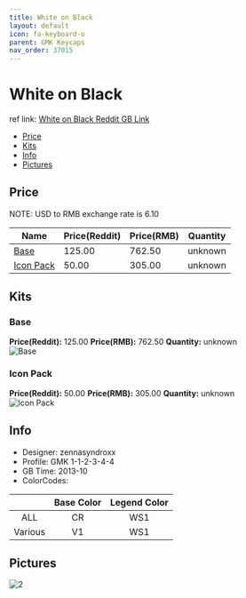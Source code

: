 ```yaml
---
title: White on Black
layout: default
icon: fa-keyboard-o
parent: GMK Keycaps
nav_order: 37015
---
```


# White on Black

ref link: [White on Black Reddit GB Link](https://www.reddit.com/r/mechmarket/comments/4j6c3l/gb_gmk_white_on_black_full_set_and_icon_mod/)

* [Price](#price)
* [Kits](#kits)
* [Info](#info)
* [Pictures](#pictures)


## Price  
NOTE: USD to RMB exchange rate is 6.10

| Name          | Price(Reddit)    |  Price(RMB) | Quantity |
| ------------- | ------------ |  ---------- | -------- |
|[Base](#base)|125.00|762.50|unknown|
|[Icon Pack](#icon-pack)|50.00|305.00|unknown|


## Kits
### Base
**Price(Reddit):** 125.00    **Price(RMB):** 762.50    **Quantity:** unknown  
<img src="{{ 'assets/images/gmk-keycaps/whiteonblack/kits_pics/base.jpg' | relative_url }}" alt="Base" class="image featured">

### Icon Pack
**Price(Reddit):** 50.00    **Price(RMB):** 305.00    **Quantity:** unknown  
<img src="{{ 'assets/images/gmk-keycaps/whiteonblack/kits_pics/icon-pack.png' | relative_url }}" alt="Icon Pack" class="image featured">


## Info
* Designer: zennasyndroxx
* Profile: GMK 1-1-2-3-4-4
* GB Time: 2013-10
* ColorCodes: 

||Base Color      | Legend Color
|:-------------: |:-------------: | :------------:
|ALL|CR|WS1
|Various|V1|WS1


## Pictures
<img src="{{ 'assets/images/gmk-keycaps/whiteonblack/rendering_pics/2.jpg' | relative_url }}" alt="2" class="image featured">
